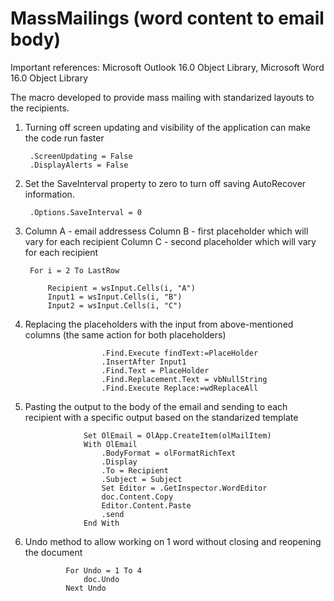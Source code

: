 # MassMailings (word content to email body)

Important references: Microsoft Outlook 16.0 Object Library, Microsoft Word 16.0 Object Library

The macro developed to provide mass mailing with standarized layouts to the recipients. 

1) Turning off screen updating and visibility of the application can make the code run faster

        .ScreenUpdating = False
        .DisplayAlerts = False
        
2) Set the SaveInterval property to zero to turn off saving AutoRecover information.
    
        .Options.SaveInterval = 0
    
3) Column A - email addressess
   Column B - first placeholder which will vary for each recipient
   Column C - second placeholder which will vary for each recipient
  
        For i = 2 To LastRow
              
            Recipient = wsInput.Cells(i, "A")
            Input1 = wsInput.Cells(i, "B")
            Input2 = wsInput.Cells(i, "C")


4) Replacing the placeholders with the input from above-mentioned columns (the same action for both placeholders)
                    
                        .Find.Execute findText:=PlaceHolder
                        .InsertAfter Input1
                        .Find.Text = PlaceHolder
                        .Find.Replacement.Text = vbNullString
                        .Find.Execute Replace:=wdReplaceAll
                        
5) Pasting the output to the body of the email and sending to each recipient with a specific output based on the standarized template

                    Set OlEmail = OlApp.CreateItem(olMailItem)
                    With OlEmail
                        .BodyFormat = olFormatRichText
                        .Display
                        .To = Recipient
                        .Subject = Subject
                        Set Editor = .GetInspector.WordEditor
                        doc.Content.Copy
                        Editor.Content.Paste
                        .send
                    End With
                    
6) Undo method to allow working on 1 word without closing and reopening the document

                For Undo = 1 To 4
                    doc.Undo
                Next Undo
        
        
